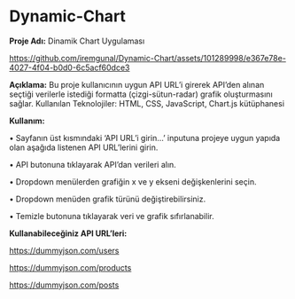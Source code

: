 # Dynamic-Chart
<strong>Proje Adı:</strong> Dinamik Chart Uygulaması 


https://github.com/iremgunal/Dynamic-Chart/assets/101289998/e367e78e-4027-4f04-b0d0-6c5acf60dce3


<strong>Açıklama:</strong> Bu proje kullanıcının uygun API URL’i girerek API’den alınan seçtiği
verilerle istediği formatta (çizgi-sütun-radar) grafik oluşturmasını sağlar.
Kullanılan Teknolojiler: HTML, CSS, JavaScript, Chart.js kütüphanesi

<strong>Kullanım: </strong>

• Sayfanın üst kısmındaki ‘API URL’i girin…’ inputuna projeye uygun yapıda 
olan aşağıda listenen API URL’lerini girin.

• API butonuna tıklayarak API’dan verileri alın.

• Dropdown menülerden grafiğin x ve y ekseni değişkenlerini seçin.

• Dropdown menüden grafik türünü değiştirebilirsiniz.

• Temizle butonuna tıklayarak veri ve grafik sıfırlanabilir.


<strong>Kullanabileceğiniz API URL’leri:</strong>

https://dummyjson.com/users

https://dummyjson.com/products

https://dummyjson.com/posts
